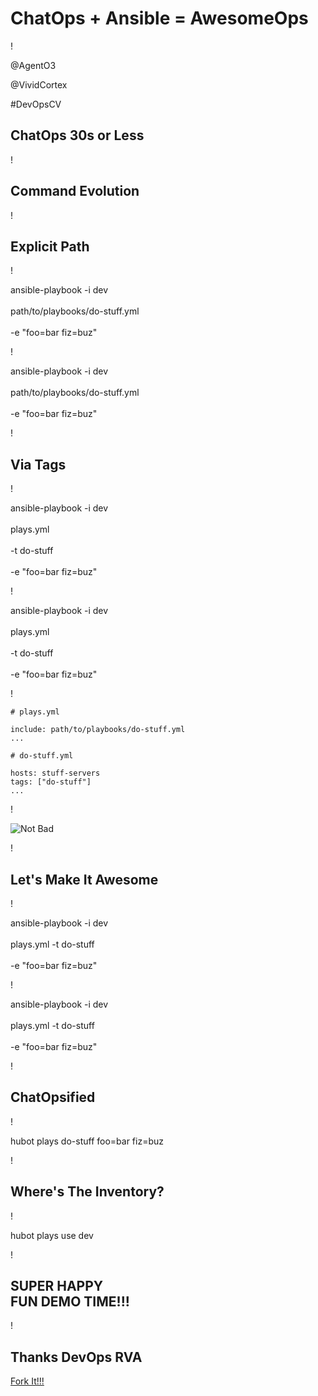 # ChatOps + Ansible = AwesomeOps

!

@AgentO3

@VividCortex

\#DevOpsCV

## ChatOps 30s or Less

!

## Command Evolution

!

## Explicit Path

!


ansible-playbook -i dev \
<br/>
path/to/playbooks/do-stuff.yml \
<br/>
-e "foo=bar fiz=buz"

!

ansible-playbook -i dev \
<br/>
<span class="highlight">path/to/playbooks/do-stuff.yml</span> \
<br/>
-e "foo=bar fiz=buz"


!

## Via Tags

!

ansible-playbook -i dev \
<br/>
plays.yml \
<br/>
-t do-stuff \
<br/>
-e "foo=bar fiz=buz"

!

ansible-playbook -i dev \
<br/>
<span class="highlight">plays.yml</span> \
<br/>
-t <span class="highlight">do-stuff</span> \
<br/>
-e "foo=bar fiz=buz"

!

```
# plays.yml

include: path/to/playbooks/do-stuff.yml
...

# do-stuff.yml

hosts: stuff-servers
tags: ["do-stuff"]
...
```

!

![Not Bad](http://fs181.www.ex.ua/show/47847299/47847299.png)

!

## Let's Make It Awesome

!

ansible-playbook -i dev \
<br/>
plays.yml -t do-stuff \
<br/>
-e "foo=bar fiz=buz"

!

ansible-playbook -i <span class="highlight">dev</span> \
<br/>
<span class="highlight">plays</span>.yml -t <span class="highlight">do-stuff</span> \
<br/>
-e "<span class="highlight">foo=bar fiz=buz</span>"

!

## ChatOpsified

!

hubot plays do-stuff foo=bar fiz=buz

!

## Where's The Inventory?

!

hubot plays use dev

!

## SUPER HAPPY <br/> FUN DEMO TIME!!!

!

## Thanks DevOps RVA

[Fork It!!!](https://gist.github.com/AgentO3/574b103d205d7a70c167)

